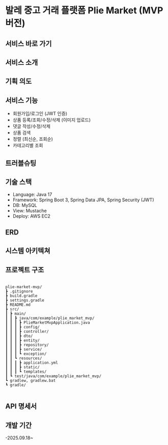 # 발레 중고 거래 플랫폼 Plie Market (MVP 버전)
## 서비스 바로 가기
## 서비스 소개

## 기획 의도

## 서비스 기능
- 회원가입/로그인 (JWT 인증)
- 상품 등록/조회/수정/삭제 (이미지 업로드)
- 댓글 작성/수정/삭제
- 상품 검색
- 정렬 (최신순, 조회순)
- 카테고리별 조회

## 트러블슈팅

## 기술 스택
- Language: Java 17
- Framework: Spring Boot 3, Spring Data JPA, Spring Security (JWT)
- DB: MySQL
- View: Mustache
- Deploy: AWS EC2

## ERD

## 시스템 아키텍쳐

## 프로젝트 구조
<pre>
  <code>
plie-market-mvp/
┣ .gitignore
┣ build.gradle
┣ settings.gradle
┣ README.md
┣ src/
┃ ┣ main/
┃ ┃ ┣ java/com/example/plie_market_mvp/
┃ ┃ ┃ ┣ PlieMarketMvpApplication.java  
┃ ┃ ┃ ┣ config/                      
┃ ┃ ┃ ┣ controller/               
┃ ┃ ┃ ┣ dto/                           
┃ ┃ ┃ ┣ entity/                      
┃ ┃ ┃ ┣ repository/                  
┃ ┃ ┃ ┣ service/                    
┃ ┃ ┃ ┗ exception/                 
┃ ┃ ┗ resources/
┃ ┃ ┃ ┣ application.yml              
┃ ┃ ┃ ┣ static/                      
┃ ┃ ┃ ┗ templates/            
┃ ┗ test/java/com/example/plie_market_mvp/ 
┗ gradlew, gradlew.bat
┗ gradle/
  </code>
</pre>


## API 명세서

## 개발 기간
-2025.09.18~





